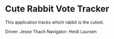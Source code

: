 # Cute Rabbit Vote Tracker

This application tracks which rabbit is the cutest.


Driver: Jesse Thach
Navigator: Heidi Laursen

